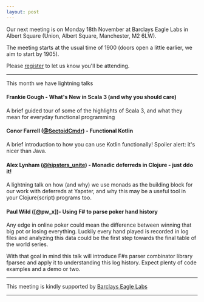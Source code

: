 ```yaml
---
layout: post
---
```


Our next meeting is on Monday 18th November at Barclays Eagle Labs in Albert Square (Union, Albert Square, Manchester, M2 6LW).

The meeting starts at the usual time of 1900 (doors open a little earlier, we aim to start by 1905).

Please [register][eventbrite] to let us know you'll be attending.

---

This month we have <number> lightning talks

#### Frankie Gough - What's New in Scala 3 (and why you should care)

A brief guided tour of some of the highlights of Scala 3, and what they mean for everyday functional programming

#### Conor Farrell ([@SectoidCmdr][conor]) - Functional Kotlin

A brief introduction to how you can use Kotlin functionally! Spoiler alert: it's nicer than Java. 

#### Alex Lynham ([@hipsters_unite][alex]) - Monadic deferreds in Clojure - just ddo it!

A lightning talk on how (and why) we use monads as the building block for our work with deferreds at Yapster, and why this may be a useful tool in your Clojure(script) programs too.

#### Paul Wild ([@pw_x])- Using F# to parse poker hand history

Any edge in online poker could mean the difference between winning that big pot or losing everything. Luckily every hand played is recorded in log files and analyzing this data could be the first step towards the final table of the world series.

With that goal in mind this talk will introduce F#s parser combinator library fparsec and apply it to understanding this log history. Expect plenty of code examples and a demo or two.

---

This meeting is kindly supported by [Barclays Eagle Labs][EagleLabs]

---

[eventbrite]: https://www.eventbrite.com/e/lambdalounge-june-2019-lightning-talks-tickets-63084495424
[conor]: https://twitter.com/SectoidCmdr
[alex]: https://twitter.com/hipsters_unite
[EagleLabs]: https://labs.uk.barclays/
